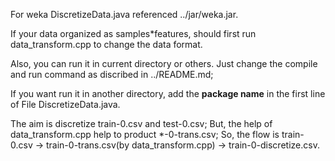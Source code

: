 For weka DiscretizeData.java referenced ../jar/weka.jar.

If your data organized as samples*features, should first run data_transform.cpp to change the data format.

Also, you can run it in current directory or others. Just change the compile and run command as discribed in ../README.md;

If you want run it in another directory, add the **package name** in the first line of File DiscretizeData.java.

The aim is discretize train-0.csv and test-0.csv; But, the help of data_transform.cpp help to product *-0-trans.csv; So, the flow is train-0.csv -> train-0-trans.csv(by data_transform.cpp) -> train-0-discretize.csv.